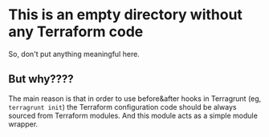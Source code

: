 # This is an empty directory without any Terraform code

So, don't put anything meaningful here.

## But why????

The main reason is that in order to use before&after hooks in Terragrunt (eg, `terragrunt init`) the Terraform configuration code should be always sourced from Terraform modules. And this module acts as a simple module wrapper.
